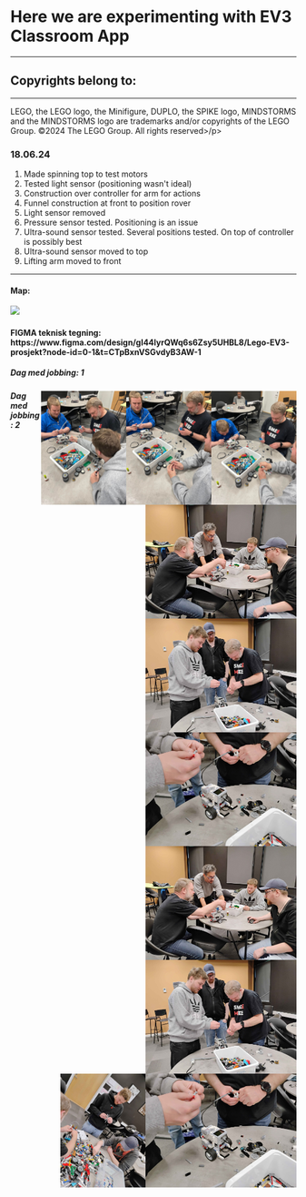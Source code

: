 <h1>Here we are experimenting with EV3 Classroom App</h1>
<hr>
<h2>Copyrights belong to:</h2>
<hr>
<p>LEGO, the LEGO logo, the Minifigure, DUPLO, the SPIKE logo, MINDSTORMS and the MINDSTORMS logo are trademarks and/or copyrights of the LEGO Group. ©2024 The LEGO Group. All rights reserved>/p>

<h3>18.06.24</h3>
<ol>
  <li>Made spinning top to test motors</li>
  <li>Tested light sensor (positioning wasn't ideal)</li>
  <li>Construction over controller for arm for actions</li>
  <li>Funnel construction at front to position rover</li>
  <li>Light sensor removed</li>
  <li>Pressure sensor tested. Positioning is an issue</li>
  <li>Ultra-sound sensor tested. Several positions tested. On top of controller is possibly best</li>
  <li>Ultra-sound sensor moved to top</li>
  <li>Lifting arm moved to front</li>
</ol>

<hr>

<h4>Map:</h4>
<div>
  <img src="./image/map.jpg" height="200vh">
</div>

<div><h4>FIGMA teknisk tegning: https://www.figma.com/design/gI44lyrQWq6s6Zsy5UHBL8/Lego-EV3-prosjekt?node-id=0-1&t=CTpBxnVSGvdyB3AW-1 </h4>
</div>

<h5>Dag med jobbing: 1</h5>

<div>
<img align='right' src="./image/Lego mv.jpg" height="200vh">
<img align='right' src="./image/Lego uv.jpg" height="200vh">
<img align='right' src="./image/Moveable boy.jpg" height="200vh">
<img align='right' src="./image/building-process-1.jpg" height="200vh">
<img align='right' src="./image/building-process-2.jpg" height="200vh">
<img align='right' src="./image/building-process-3.jpg" height="200vh">
</div>

<h5>Dag med jobbing: 2</h5>
<div>
<img align='right' src="./image/building-process-1.jpg" height="200vh">
<img align='right' src="./image/building-process-2.jpg" height="200vh">
<img align='right' src="./image/building-process-3.jpg" height="200vh">
<img align='right' src="./image/building-process-4.jpg" height="200vh">
</div>
